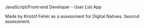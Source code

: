 JavaScript/Front-end Developer - User List App

Made by Kristóf Fehér as a assessment for Digital Natives. Seocnd assessment.
